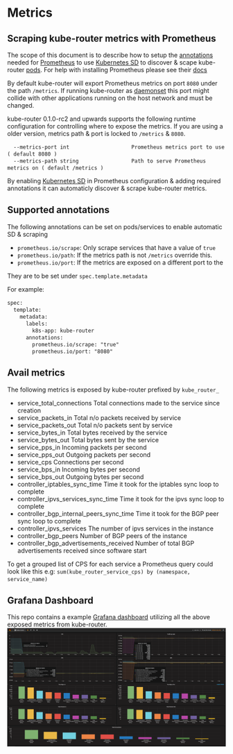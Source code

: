# Metrics

## Scraping kube-router metrics with Prometheus

The scope of this document is to describe how to setup the [annotations](https://kubernetes.io/docs/concepts/overview/working-with-objects/annotations/) needed for [Prometheus](https://prometheus.io/) to use [Kubernetes SD](https://prometheus.io/docs/prometheus/latest/configuration/configuration/#<kubernetes_sd_config>) to discover & scape kube-router [pods](https://kubernetes.io/docs/concepts/workloads/pods/pod/).
For help with installing Prometheus please see their [docs](https://prometheus.io/docs/introduction/overview/)

By default kube-router will export Prometheus metrics on port `8080` under the path `/metrics`.
If running kube-router as [daemonset](https://kubernetes.io/docs/concepts/workloads/controllers/daemonset/) this port might collide with other applications running on the host network and must be changed.

kube-router 0.1.0-rc2 and upwards supports the following runtime configuration for controlling where to expose the metrics.
If you are using a older version, metrics path & port is locked to `/metrics` & `8080`.

      --metrics-port int                    Prometheus metrics port to use ( default 8080 )
      --metrics-path string                 Path to serve Prometheus metrics on ( default /metrics )

By enabling [Kubernetes SD](https://prometheus.io/docs/prometheus/latest/configuration/configuration/#<kubernetes_sd_config>) in Prometheus configuration & adding required annotations it can automaticly discover & scrape kube-router metrics.

## Supported annotations

The following annotations can be set on pods/services to enable automatic SD & scraping

* `prometheus.io/scrape`: Only scrape services that have a value of `true`
* `prometheus.io/path`: If the metrics path is not `/metrics` override this.
* `prometheus.io/port`: If the metrics are exposed on a different port to the

They are to be set under `spec.template.metadata`

For example:

    spec:
      template:
        metadata:
          labels:
            k8s-app: kube-router
          annotations:
            prometheus.io/scrape: "true"
            prometheus.io/port: "8080"

## Avail metrics

The following metrics is exposed by kube-router prefixed by `kube_router_`

* service_total_connections
  Total connections made to the service since creation
* service_packets_in
  Total n/o packets received by service
* service_packets_out
  Total n/o packets sent by service
* service_bytes_in
  Total bytes received by the service
* service_bytes_out
  Total bytes sent by the service
* service_pps_in
  Incoming packets per second
* service_pps_out
  Outgoing packets per second
* service_cps
  Connections per second
* service_bps_in
  Incoming bytes per second
* service_bps_out
  Outgoing bytes per second
* controller_iptables_sync_time
  Time it took for the iptables sync loop to complete
* controller_ipvs_services_sync_time
  Time it took for the ipvs sync loop to complete
* controller_bgp_internal_peers_sync_time
  Time it took for the BGP peer sync loop to complete
* controller_ipvs_services
  The number of ipvs services in the instance
* controller_bgp_peers
  Number of BGP peers of the instance
* controller_bgp_advertisements_received
  Number of total BGP advertisements received since software start

To get a grouped list of CPS for each service a Prometheus query could look like this e.g: 
`sum(kube_router_service_cps) by (namespace, service_name)`

## Grafana Dashboard

This repo contains a example [Grafana dashboard](https://raw.githubusercontent.com/cloudnativelabs/kube-router/master/dashboard/kube-router.json) utilizing all the above exposed metrics from kube-router.
![dashboard](https://raw.githubusercontent.com/cloudnativelabs/kube-router/master/dashboard/dashboard.png)